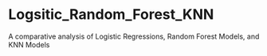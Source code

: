 # Logsitic_Random_Forest_KNN
A comparative analysis of Logistic Regressions, Random Forest Models, and KNN Models
